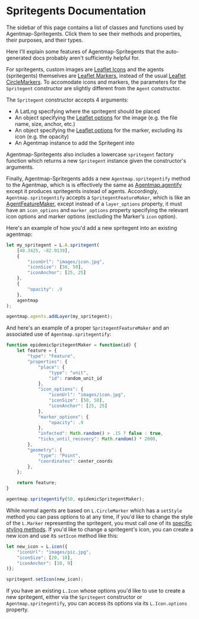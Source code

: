 # Spritegents Documentation

The sidebar of this page contains a list of classes and functions used by Agentmap-Spritegents. 
Click them to see their methods and properties, their purposes, and their types.

Here I'll explain some features of Agentmap-Spritegents that the auto-generated docs probably aren't sufficiently helpful for.

For spritegents, custom images are [Leaflet Icons](https://leafletjs.com/reference-1.3.4.html#icon)
and the agents (spritegents) themselves are [Leaflet Markers](https://leafletjs.com/reference-1.3.4.html#marker), 
instead of the usual [Leaflet CircleMarkers](https://leafletjs.com/reference-1.3.4.html#circlemarker). 
To accomodate icons and markers, the parameters for the `Spritegent` constructor are slightly different from the `Agent` constructor.

The `Spritegent` constructor accepts 4 arguments: 
* A LatLng specifying where the spritegent should be placed
* An object specifying the [Leaflet options](https://leafletjs.com/reference-1.3.4.html#icon) for the image (e.g. the file name, size, anchor, etc.)
* An object specifying the [Leaflet options](https://leafletjs.com/reference-1.3.4.html#marker) for the	marker, excluding its icon (e.g. the opacity)
* An Agentmap instance to add the Spritegent into

Agentmap-Spritegents also includes a lowercase `spritegent` factory function which returns a new `Spritegent` instance given the constructor's arguments.

Finally, Agentmap-Spritegents adds a new `Agentmap.spritegentify` method to the Agentmap, which is is effectively the same as [Agentmap.agentify](https://noncomputable.github.io/AgentMaps/docs/Agentmap.html#agentify) except it produces spritegents instead of agents.
Accordingly, `Agentmap.spritegentify` accepts a `SpritegentFeatureMaker`, which is like an [AgentFeatureMaker](https://noncomputable.github.io/AgentMaps/docs/global.html#agentFeatureMaker), 
except instead of a `layer_options` property, it must have an `icon_options` and `marker_options` property specifying the relevant icon options and marker options (excluding the Marker's `icon` option).

Here's an example of how you'd add a new spritegent into an existing agentmap:
```javascript
let my_spritegent = L.A.spritegent(
	[40.3425, -82.9139], 
	{
		"iconUrl": "images/icon.jpg",
		"iconSize": [50, 50],
		"iconAnchor": [25, 25]
	},
	{
		"opacity": .9
	},
	agentmap
);

agentmap.agents.addLayer(my_spritegent);
```

And here's an example of a proper `SpritegentFeatureMaker` and an associated use of `Agentmap.spritegentify`:
```javascript
function epidemicSpritegentMaker = function(id) {
	let feature = { 
		"type": "Feature",
		"properties": {
			"place": {
				"type": "unit",
				"id": random_unit_id
			},
			"icon_options": {
				"iconUrl": "images/icon.jpg",
				"iconSize": [50, 50],
				"iconAnchor": [25, 25]
			},
			"marker_options": {
				"opacity": .9
			},
			"infected": Math.random() > .15 ? false : true,
			"ticks_until_recovery": Math.random() * 2000,
		},
		"geometry": {
			"type": "Point",
			"coordinates": center_coords
		},
	};

	return feature;
}

agentmap.spritegentify(50, epidemicSpritegentMaker);
```

While normal agents are based on `L.CircleMarker` which has a `setStyle` method you can pass options to at any time, if you'd like to change the style of the `L.Marker` representing the spritegent, you must call one of its [specific styling methods](https://leafletjs.com/reference-1.3.0.html#marker-method). 
If you'd like to change a spritegent's icon, you can create a new icon and use its `setIcon` method like this:
```javascript
let new_icon = L.icon({	
	"iconUrl": "images/pic.jpg",
	"iconSize": [20, 18],
	"iconAnchor": [10, 9]
)};

spritegent.setIcon(new_icon);
```

If you have an existing `L.Icon` whose options you'd like to use to create a new spritegent, either via the `Spritegent` constructor or `Agentmap.spritegentify`, 
you can access its options via its `L.Icon.options` property.
